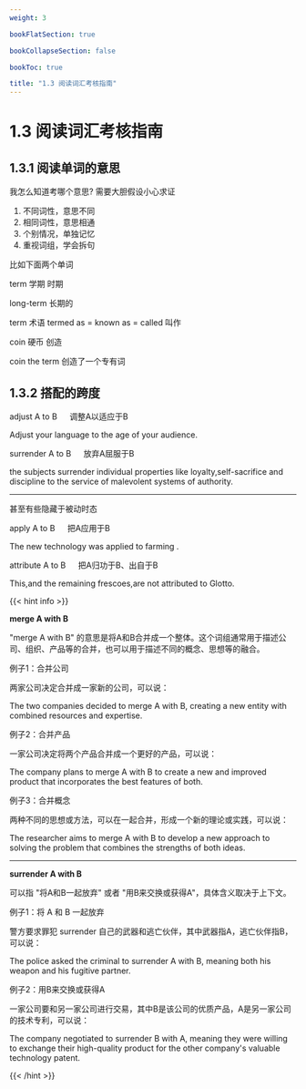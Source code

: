 ```yaml
---
weight: 3

bookFlatSection: true

bookCollapseSection: false

bookToc: true

title: "1.3 阅读词汇考核指南"
---
```


# 1.3 阅读词汇考核指南

## 1.3.1 阅读单词的意思

我怎么知道考哪个意思? 需要大胆假设小心求证

1. 不同词性，意思不同
2. 相同词性，意思相通
3. 个别情况，单独记忆
4. 重视词组，学会拆句

[//]: # (![]&#40;https://cdn.xiaobinqt.cn/xiaobinqt.io/20230309/b50ea808b07841108cef4a2e1f06aed9.png&#41;)

比如下面两个单词

term 学期 时期

long-term 长期的

term 术语 termed as = known as = called 叫作

coin 硬币 创造

coin the term 创造了一个专有词

[//]: # (![]&#40;https://cdn.xiaobinqt.cn/xiaobinqt.io/20230309/e19df49f68e0489ab5ccdf32a483a795.png&#41;)

## 1.3.2 搭配的跨度

adjust A to B &emsp; 调整A以适应于B

Adjust your language to the age of your audience.

surrender A to B &emsp; 放弃A屈服于B

the subjects surrender individual properties like loyalty,self-sacrifice and discipline to the service of malevolent systems of authority.

[//]: # (![]&#40;https://cdn.xiaobinqt.cn/xiaobinqt.io/20230309/52d4419dff9f4364afc81b340ad74785.png&#41;)

---

甚至有些隐藏于被动时态

apply A to B &emsp; 把A应用于B

The new technology was applied to farming .

attribute A to B &emsp; 把A归功于B、出自于B

This,and the remaining frescoes,are not attributed to Glotto.


[//]: # (![]&#40;https://cdn.xiaobinqt.cn/xiaobinqt.io/20230309/6c869dfbee6143aa8bce5c4e355e4309.png&#41;)


{{< hint info >}}

**merge A with B**

"merge A with B" 的意思是将A和B合并成一个整体。这个词组通常用于描述公司、组织、产品等的合并，也可以用于描述不同的概念、思想等的融合。

例子1：合并公司

两家公司决定合并成一家新的公司，可以说：

The two companies decided to merge A with B, creating a new entity with combined resources and expertise.

例子2：合并产品

一家公司决定将两个产品合并成一个更好的产品，可以说：

The company plans to merge A with B to create a new and improved product that incorporates the best features of both.

例子3：合并概念

两种不同的思想或方法，可以在一起合并，形成一个新的理论或实践，可以说：

The researcher aims to merge A with B to develop a new approach to solving the problem that combines the strengths of both ideas.


---

**surrender A with B**

可以指 "将A和B一起放弃" 或者 "用B来交换或获得A"，具体含义取决于上下文。

例子1：将 A 和 B 一起放弃

警方要求罪犯 surrender 自己的武器和逃亡伙伴，其中武器指A，逃亡伙伴指B，可以说：

The police asked the criminal to surrender A with B, meaning both his weapon and his fugitive partner.

例子2：用B来交换或获得A

一家公司要和另一家公司进行交易，其中B是该公司的优质产品，A是另一家公司的技术专利，可以说：

The company negotiated to surrender B with A, meaning they were willing to exchange their high-quality product for the other company's valuable technology patent.

{{< /hint >}}









